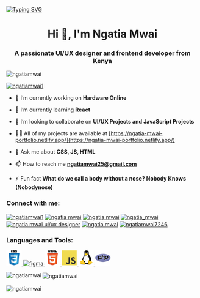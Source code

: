[![Typing SVG](https://readme-typing-svg.demolab.com/?lines=Hello+there!;My+name+is+Ngatia+Mwai!;Motivated+and+Passionate+UX+Designer)](https://git.io/typing-svg)

<h1 align="center">Hi 👋, I'm Ngatia Mwai</h1>
<h3 align="center">A passionate UI/UX designer and frontend developer from Kenya</h3>

<p align="left"> <img src="https://komarev.com/ghpvc/?username=ngatiamwai&label=Profile%20views&color=0e75b6&style=flat" alt="ngatiamwai" /> </p>



<p align="left"> <a href="https://twitter.com/ngatiamwai1" target="blank"><img src="https://img.shields.io/twitter/follow/ngatiamwai1?logo=twitter&style=for-the-badge" alt="ngatiamwai1" /></a> </p>

- 🔭 I’m currently working on **Hardware Online**

- 🌱 I’m currently learning **React**

- 👯 I’m looking to collaborate on **UI/UX Projects and JavaScript Projects**

- 👨‍💻 All of my projects are available at [https://ngatia-mwai-portfolio.netlify.app/](https://ngatia-mwai-portfolio.netlify.app/)

- 💬 Ask me about **CSS, JS, HTML**

- 📫 How to reach me **ngatiamwai25@gmail.com**

- ⚡ Fun fact **What do we call a body without a nose? Nobody Knows (Nobodynose)**

<h3 align="left">Connect with me:</h3>
<p align="left">
<a href="https://twitter.com/NgatiaMwai1" target="blank"><img align="center" src="https://raw.githubusercontent.com/rahuldkjain/github-profile-readme-generator/master/src/images/icons/Social/twitter.svg" alt="ngatiamwai1" height="30" width="40" /></a>
<a href="https://linkedin.com/in/ngatiamwai" target="blank"><img align="center" src="https://raw.githubusercontent.com/rahuldkjain/github-profile-readme-generator/master/src/images/icons/Social/linked-in-alt.svg" alt="ngatia mwai" height="30" width="40" /></a>
<a href="https://fb.com/ngatiamwai" target="blank"><img align="center" src="https://raw.githubusercontent.com/rahuldkjain/github-profile-readme-generator/master/src/images/icons/Social/facebook.svg" alt="ngatia mwai" height="30" width="40" /></a>
<a href="https://instagram.com/ngatiamwai" target="blank"><img align="center" src="https://raw.githubusercontent.com/rahuldkjain/github-profile-readme-generator/master/src/images/icons/Social/instagram.svg" alt="ngatia_mwai" height="30" width="40" /></a>
<a href="https://dribbble.com/ngatiamwai" target="blank"><img align="center" src="https://raw.githubusercontent.com/rahuldkjain/github-profile-readme-generator/master/src/images/icons/Social/dribbble.svg" alt="ngatia mwai ui/ux designer" height="30" width="40" /></a>
<a href="https://www.behance.net/ngatiamwai" target="blank"><img align="center" src="https://raw.githubusercontent.com/rahuldkjain/github-profile-readme-generator/master/src/images/icons/Social/behance.svg" alt="ngatia mwai" height="30" width="40" /></a>
<a href="https://www.youtube.com/c/ngatiamwai7246" target="blank"><img align="center" src="https://raw.githubusercontent.com/rahuldkjain/github-profile-readme-generator/master/src/images/icons/Social/youtube.svg" alt="ngatiamwai7246" height="30" width="40" /></a>
</p>

<h3 align="left">Languages and Tools:</h3>
<p align="left"> <a href="https://www.w3schools.com/css/" target="_blank" rel="noreferrer"> <img src="https://raw.githubusercontent.com/devicons/devicon/master/icons/css3/css3-original-wordmark.svg" alt="css3" width="40" height="40"/> </a> <a href="https://www.figma.com/" target="_blank" rel="noreferrer"> <img src="https://www.vectorlogo.zone/logos/figma/figma-icon.svg" alt="figma" width="40" height="40"/> </a> <a href="https://www.w3.org/html/" target="_blank" rel="noreferrer"> <img src="https://raw.githubusercontent.com/devicons/devicon/master/icons/html5/html5-original-wordmark.svg" alt="html5" width="40" height="40"/> </a> <a href="https://developer.mozilla.org/en-US/docs/Web/JavaScript" target="_blank" rel="noreferrer"> <img src="https://raw.githubusercontent.com/devicons/devicon/master/icons/javascript/javascript-original.svg" alt="javascript" width="40" height="40"/> </a> <a href="https://www.linux.org/" target="_blank" rel="noreferrer"> <img src="https://raw.githubusercontent.com/devicons/devicon/master/icons/linux/linux-original.svg" alt="linux" width="40" height="40"/> </a> <a href="https://www.php.net" target="_blank" rel="noreferrer"> <img src="https://raw.githubusercontent.com/devicons/devicon/master/icons/php/php-original.svg" alt="php" width="40" height="40"/> </a> </p>

<p><img align="left" src="https://github-readme-stats.vercel.app/api/top-langs?username=ngatiamwai&show_icons=true&locale=en&layout=compact" alt="ngatiamwai" /></p>

<p>&nbsp;<img align="center" src="https://github-readme-stats.vercel.app/api?username=ngatiamwai&show_icons=true&locale=en" alt="ngatiamwai" /></p>

<p><img align="center" src="https://github-readme-streak-stats.herokuapp.com/?user=ngatiamwai&" alt="ngatiamwai" /></p>
